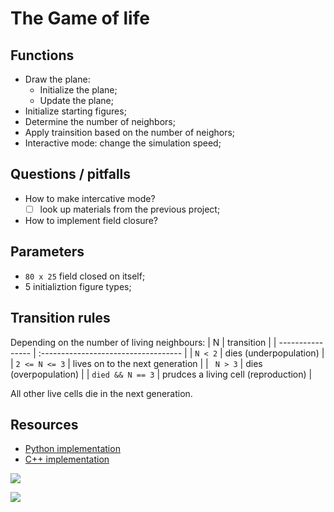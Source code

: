 # The Game of life
## Functions
- Draw the plane:
  - Initialize the plane;
  - Update the plane;
- Initialize starting figures;
- Determine the number of neighbors;
- Apply trainsition based on the number of neighors;
- Interactive mode: change the simulation speed;

## Questions / pitfalls
- How to make intercative mode? 
  - [ ] look up materials from the previous project;
- How to implement field closure?


## Parameters
- `80 x 25` field closed on itself;
- 5 initializtion figure types;

## Transition rules
Depending on the number of living neighbours:
| N                | transition                           |
| ---------------- | :----------------------------------- |
| `N < 2`          | dies (underpopulation)               |
| `2 <= N <= 3`    | lives on to the next generation      |
| ` N > 3`         | dies (overpopulation)                |
| `died && N == 3` | prudces a living cell (reproduction) |

All other live cells die in the next generation.

## Resources
- [Python implementation](https://habr.com/ru/articles/532732/)
- [C++ implementation](https://kennycason.com/posts/2011-07-20-john-conways-game-of-life-windowsc-ascii.html)


![](https://repos.21-school.ru/students/P02D13.ID_239635/Team_21__TL__cypherka_student.21_school.ru_.XAkqbOoZT1_GxPIZ5rATug/P02D13-1/-/raw/master/materials/glider_emblem.gif)

![](https://upload.wikimedia.org/wikipedia/commons/thumb/8/86/CA-Moore.svg/400px-CA-Moore.svg.png)
